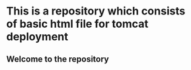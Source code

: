 <h1>This is a repository which consists of basic html file for tomcat deployment</h1>
<h2> Welcome to the repository</h2>
